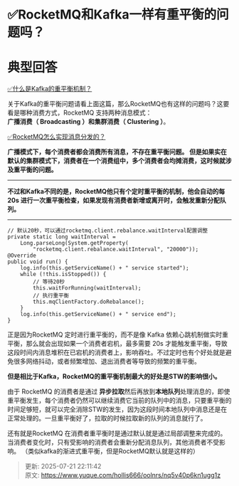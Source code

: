 # ✅RocketMQ和Kafka一样有重平衡的问题吗？

# 典型回答


[✅什么是Kafka的重平衡机制？](https://www.yuque.com/hollis666/oolnrs/rqzepcxvq2a1w2e9)



关于Kafka的重平衡问题请看上面这篇，那么RocketMQ也有这样的问题吗？这要看是哪种消费方式，RocketMQ 支持两种消息模式：**广播消费（ Broadcasting ）**和**集群消费（ Clustering ）**。



[✅RocketMQ怎么实现消息分发的？](https://www.yuque.com/hollis666/oolnrs/qxu868f094az60aa)



**广播模式下，每个消费者都会消费所有消息，不存在重平衡问题。 但是如果实在默认的集群模式下，消费者在一个消费组中，多个消费者会均摊消费，这时候就涉及重平衡的问题。**

****

**不过和Kafka不同的是，RocketMQ他只有个定时重平衡的机制，他会自动的每 20s 进行一次重平衡检查，如果发现有消费者新增或离开时，会触发重新分配队列。**

****

```plain
// 默认20秒，可以通过rocketmq.client.rebalance.waitInterval配置调整
private static long waitInterval =
    Long.parseLong(System.getProperty(
        "rocketmq.client.rebalance.waitInterval", "20000"));  
@Override
public void run() {
    log.info(this.getServiceName() + " service started");
    while (!this.isStopped()) {
        // 等待20秒
        this.waitForRunning(waitInterval);
        // 执行重平衡
        this.mqClientFactory.doRebalance();
    }
    log.info(this.getServiceName() + " service end");
}
```



正是因为RocketMQ 定时进行重平衡的，而不是像 Kafka 依赖心跳机制做实时重平衡，那么就会出现如果一个消费者宕机，最多需要 20s 才能触发重平衡，导致这段时间内消息堆积在已宕机的消费者上，影响吞吐。不过定时也有个好处就是避免很多网络抖动，或者频繁增加、退出消费者等导致的频繁的重平衡。



**但是相比于Kafka，RocketMQ的重平衡机制最大的好处是STW的影响很小。**



由于 RocketMQ 的消费者是通过 **异步拉取**然后再放到**本地队列**处理消息的，即使重平衡发生，每个消费者仍然可以继续消费它当前的队列中的消息，只要重平衡的时间足够短，就可以完全消除STW的发生，因为这段时间本地队列中消息还是在正常处理的。一旦重平衡好了，拉取的时候拉取新的队列的消息就行了。



还有就是RocketMQ 在消费者重平衡时是通过默认就是通过局部调整来完成的。当消费者变化时，只有受影响的消费者会重新分配消息队列，其他消费者不受影响。  （类似kafka的渐进式重平衡，但是RocketMQ默认就是这样的）







> 更新: 2025-07-21 22:11:42  
> 原文: <https://www.yuque.com/hollis666/oolnrs/nq5v40p6kn1ugg1z>